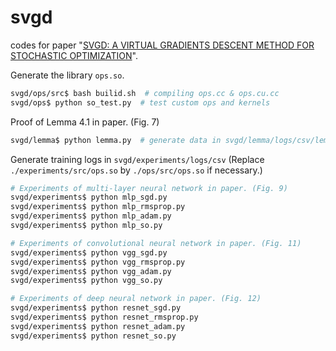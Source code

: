 # svgd
codes for paper "[SVGD: A VIRTUAL GRADIENTS DESCENT METHOD FOR STOCHASTIC OPTIMIZATION](https://arxiv.org/abs/1907.04021)".

Generate the library `ops.so`.
```bash
svgd/ops/src$ bash builid.sh  # compiling ops.cc & ops.cu.cc
svgd/ops$ python so_test.py  # test custom ops and kernels
```

Proof of Lemma 4.1 in paper. (Fig. 7)
```bash
svgd/lemma$ python lemma.py  # generate data in svgd/lemma/logs/csv/lemma.csv
```

Generate training logs in `svgd/experiments/logs/csv` (Replace `./experiments/src/ops.so` by `./ops/src/ops.so` if necessary.)
```bash
# Experiments of multi-layer neural network in paper. (Fig. 9)
svgd/experiments$ python mlp_sgd.py
svgd/experiments$ python mlp_rmsprop.py
svgd/experiments$ python mlp_adam.py
svgd/experiments$ python mlp_so.py

# Experiments of convolutional neural network in paper. (Fig. 11)
svgd/experiments$ python vgg_sgd.py
svgd/experiments$ python vgg_rmsprop.py
svgd/experiments$ python vgg_adam.py
svgd/experiments$ python vgg_so.py

# Experiments of deep neural network in paper. (Fig. 12) 
svgd/experiments$ python resnet_sgd.py
svgd/experiments$ python resnet_rmsprop.py
svgd/experiments$ python resnet_adam.py
svgd/experiments$ python resnet_so.py
```